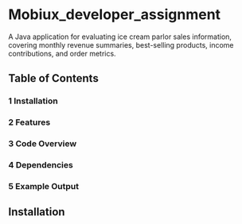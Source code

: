# Mobiux_developer_assignment

A Java application for evaluating ice cream parlor sales information, covering monthly revenue summaries, best-selling products, income contributions, and order metrics.
## Table of Contents
### 1 Installation
### 2 Features
### 3 Code Overview
### 4 Dependencies
### 5 Example Output

## Installation
